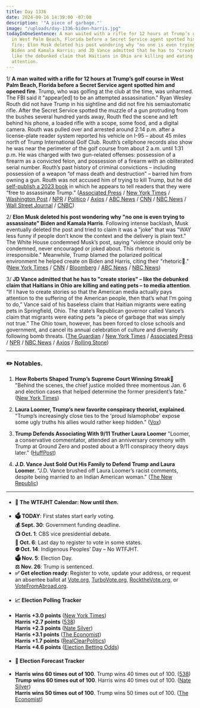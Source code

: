 ```yaml
---
title: Day 1336
date: 2024-09-16 14:39:00 -07:00
description: '"A piece of garbage."'
image: "/uploads/day-1336-biden-harris.jpg"
todayInOneSentence: A man waited with a rifle for 12 hours at Trump’s golf course
  in West Palm Beach, Florida before a Secret Service agent spotted him and opened
  fire; Elon Musk deleted his post wondering why "no one is even trying to assassinate"
  Biden and Kamala Harris; and JD Vance admitted that he has to "create stories" –
  like the debunked claim that Haitians in Ohio are killing and eating pets – to media
  attention.
---
```


1/ **A man waited with a rifle for 12 hours at Trump’s golf course in West Palm Beach, Florida before a Secret Service agent spotted him and opened fire**. Trump, who was golfing at the club at the time, was unharmed. The FBI said it "appear[ed] to be an attempted assassination." Ryan Wesley Routh did not have Trump in his sightline and did not fire his semiautomatic rifle. After the Secret Service spotted the muzzle of a gun protruding from the bushes several hundred yards away, Routh fled the scene and left behind his phone, a loaded rifle with a scope, some food, and a digital camera. Routh was pulled over and arrested around 2:14 p.m. after a license-plate reader system reported his vehicle on I-95 – about 45 miles north of Trump International Golf Club. Routh’s cellphone records also show he was near the perimeter of the golf course from about 2 a.m. until 1:31 p.m. He was charged with two gun-related offenses: possession of a firearm as a convicted felon, and possession of a firearm with an obliterated serial number. Routh’s past history of criminal convictions – including possession of a weapon “of mass death and destruction” – barred him from owning a gun. Routh was not accused him of trying to kill Trump, but he did [self-publish a 2023 book](https://www.nytimes.com/2024/09/16/us/politics/trump-assassination-suspect-book.html) in which he appears to tell readers that they were “free to assassinate Trump.” ([Associated Press](https://apnews.com/article/trump-shooting-gunshots-florida-f62f8378d3a8ce7b2e99d6a8fb40aba9) / [New York Times](https://www.nytimes.com/live/2024/09/16/us/trump-shooting-news) / [Washington Post](https://www.washingtonpost.com/national-security/2024/09/16/ryan-wesley-routh-trump-assassination-attempt-suspect-court/) / [NPR](https://www.npr.org/2024/09/16/nx-s1-5113917/trump-apparent-assassination-attempt-shooting-suspect) / [Politico](https://www.politico.com/news/2024/09/15/trump-gunshots-florida-golf-club-00179228) / [Axios](https://www.axios.com/2024/09/16/ryan-routh-pleads-trump-assassination-attempt) / [ABC News](https://abcnews.go.com/US/trump-outstanding-law-enforcement-after-apparent-assassination-attempt/story?id=113719075) / [CNN](https://www.cnn.com/politics/live-news/trump-assassination-attempt-election-news-09-16-24/index.html) / [NBC News](https://www.nbcnews.com/news/us-news/live-blog/trump-assassination-attempt-live-updates-rcna171241) / [Wall Street Journal](https://www.wsj.com/us-news/suspected-trump-gunman-was-near-golf-course-for-12-hours-before-shooting-85a2cebb) / [CNBC](https://www.cnbc.com/2024/09/15/trump-gunshots-campaign-golf-course.html))

2/ **Elon Musk deleted his post wondering why "no one is even trying to assassinate" Biden and Kamala Harris**. Following intense backlash, Musk eventually deleted the post and tried to claim it was a "joke" that was "WAY less funny if people don’t know the context and the delivery is plain text." The White House condemned Musk’s post, saying "violence should only be condemned, never encouraged or joked about. This rhetoric is irresponsible." Meanwhile, Trump blamed the polarized political environment he helped create on Biden and Harris, citing their "rhetoric." ([New York Times](https://www.nytimes.com/2024/09/16/us/politics/musk-deleted-tweet-biden-kamala.html) / [CNN](https://www.cnn.com/2024/09/16/tech/elon-musk-biden-trump-assassination-attempt/) / [Bloomberg](https://www.bloomberg.com/news/articles/2024-09-16/gunfire-at-trump-golf-club-latest-jolt-in-chaotic-2024-campaign) / [ABC News](https://abcnews.go.com/Politics/trump-biden-harris-rhetoric-blame-florida-assassination-attempt/story?id=113727515) / [NBC News](https://www.nbcnews.com/politics/donald-trump/trump-dispenses-unity-blames-democrats-apparent-second-assassination-rcna171218))

3/ **JD Vance admitted that he has to "create stories" – like the debunked claim that Haitians in Ohio are killing and eating pets – to media attention**. “If I have to create stories so that the American media actually pays attention to the suffering of the American people, then that’s what I’m going to do,” Vance said of his baseless claim that Haitian migrants were eating pets in Springfield, Ohio. The state’s Republican governor called Vance’s claim that migrants were eating pets “a piece of garbage that was simply not true.” The Ohio town, however, has been forced to close schools and government, and cancel its annual celebration of culture and diversity following bomb threats. ([The Guardian](https://www.theguardian.com/us-news/2024/sep/15/jd-vance-lies-haitian-immigrants) / [New York Times](https://www.nytimes.com/2024/09/15/us/politics/jd-vance-springfield-pets.html) / [Associated Press](https://apnews.com/article/vance-haitians-springfield-ohio-pets-false-claims-1c4c8a06ca7d0e1328ba6b9c1b5ca7ff) / [NPR](https://www.npr.org/2024/09/15/nx-s1-5113140/vance-false-claims-haitian-migrants-pets) / [NBC News](https://www.nbcnews.com/news/us-news/bomb-threats-force-second-consecutive-day-school-closures-springfield-rcna171043) / [Axios](https://www.axios.com/2024/09/16/springfield-ohio-cancels-culturefest-safety-threats) / [Rolling Stone](https://www.rollingstone.com/politics/politics-news/jd-vance-haitians-if-i-have-to-create-stories-1235102572/))
 
 

---

### ✏️ Notables. 

1. **How Roberts Shaped Trump’s Supreme Court Winning Streak** "Behind the scenes, the chief justice molded three momentous Jan. 6 and election cases that helped determine the former president’s fate." ([New York Times](https://www.nytimes.com/2024/09/15/us/justice-roberts-trump-supreme-court.html))

2. **Laura Loomer, Trump’s new favorite conspiracy theorist, explained**. "Trump’s increasingly close ties to the 'proud Islamophobe' expose some ugly truths his allies would rather keep hidden." ([Vox](https://www.vox.com/politics/371794/laura-loomer-trump-campaign-911-marjorie-taylor-greene))

3. **Trump Defends Associating With 9/11 Truther Laura Loomer** "Loomer, a conservative commentator, attended an anniversary ceremony with Trump at Ground Zero and posted about a 9/11 conspiracy theory days later." ([HuffPost](https://www.huffpost.com/entry/trump-defends-associating-with-911-truther_n_66e49820e4b04d608811bcdf))

4. **J.D. Vance Just Sold Out His Family to Defend Trump and Laura Loomer**. "J.D. Vance brushed off Laura Loomer’s racist comments, despite being married to an Indian American woman." ([The New Republic](https://newrepublic.com/post/185988/jd-vance-family-donald-trump-laura-loomer))

---

* #### 📅 The WTFJHT Calendar: Now until *then*. 
* **🗳️ TODAY**: First states start early voting. \
**💰 Sept. 30**: Government funding deadline. \
**📺 Oct. 1**: CBS vice presidential debate. \
**📆 Oct. 6**: Last day to register to vote in some states. \
**⛔️ Oct. 14**: Indigenous Peoples’ Day – No WTFJHT. \
**🗳️ Nov. 5**: Election Day. \
**⚖️ Nov. 26**: Trump is sentenced. 
* **✅ Get election ready**: Register to vote, update your address, or request an absentee ballot at [Vote.org](https://www.vote.org/), [TurboVote.org](https://turbovote.org/), [RocktheVote.org](https://www.rockthevote.org/), or [VoteFromAbroad.org](https://www.votefromabroad.org/).
* #### 📈 Election Polling Tracker
* **Harris +3.0 points** ([New York Times](https://www.nytimes.com/interactive/2024/us/elections/polls-president.html)) \
**Harris +2.7 points** ([538](https://projects.fivethirtyeight.com/polls/president-general/2024/national/)) \
**Harris +2.3 points** ([Nate Silver](https://www.natesilver.net/p/nate-silver-2024-president-election-polls-model)) \
**Harris +3.1 points** ([The Economist](https://www.economist.com/interactive/us-2024-election/trump-harris-polls)) \
**Harris +1.7 points** ([RealClearPolitics](https://www.realclearpolling.com/polls/president/general/2024/trump-vs-harris)) \
**Harris +4.6 points** ([Election Betting Odds](https://www.electionbettingodds.com/))
* #### 🔮 Election Forecast Tracker
* **Harris wins 60 times out of 100**. Trump wins 40 times out of 100. ([538](https://projects.fivethirtyeight.com/2024-election-forecast/)) \
**Trump wins 60 times out of 100**. Harris wins 40 times out of 100. ([Nate Silver](https://www.natesilver.net/p/nate-silver-2024-president-election-polls-model)) \
**Harris wins 50 times out of 100**. Trump wins 50 times out of 100. ([The Economist](https://www.economist.com/interactive/us-2024-election/prediction-model/president/))

